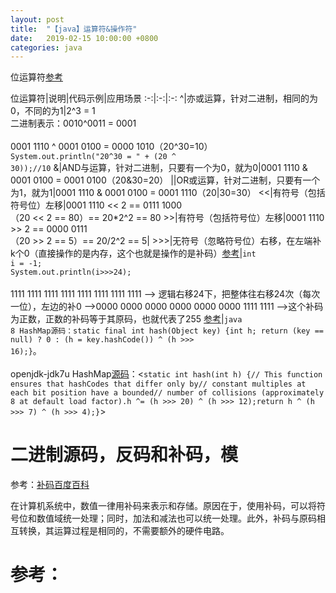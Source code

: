 ```yaml
---
layout: post
title:  "【java】运算符&操作符"
date:   2019-02-15 10:00:00 +0800
categories: java
---
```


位运算符[参考](https://www.cnblogs.com/liaopeng/p/8436155.html)

位运算符|说明|代码示例|应用场景
:-:|:-:|:-:
^|亦或运算，针对二进制，相同的为0，不同的为1|2^3 = 1<br> 二进制表示：0010^0011 = 0001<br><br>0001 1110 ^ 0001 0100 = 0000 1010（20^30=10）<br><code>System.out.println("20^30 = " + (20 ^ 30));//10</code>
&|AND与运算，针对二进制，只要有一个为0，就为0|0001 1110 & 0001 0100 = 0001 0100（20&30=20）
\||OR或运算，针对二进制，只要有一个为1，就为1|0001 1110 & 0001 0100 = 0001 1110（20\|30=30）
\<\<|有符号（包括符号位）左移|0001 1110 << 2 == 0111 1000<br>（20 << 2 == 80）== 20*2^2 == 80
\>\>|有符号（包括符号位）左移|0001 1110 >> 2 == 0000 0111<br>（20 >> 2 == 5）== 20/2^2 == 5|
\>\>\>|无符号（忽略符号位）右移，在左端补k个0（直接操作的是内存，这个也就是操作的是补码）[参考](https://blog.csdn.net/qq_30137611/article/details/69806555)|<code>int i = -1;<br>System.out.println(i>>>24);</code><br><br>1111 1111 1111 1111 1111 1111 1111 1111 —> 逻辑右移24下，把整体往右移24次（每次一位），左边的补0 —>0000 0000 0000 0000 0000 0000 1111 1111 —>这个补码为正数，正数的补码等于其原码，也就代表了255 [参考](https://blog.csdn.net/qq_30137611/article/details/69806555)|<code>java 8 HashMap源码：static final int hash(Object key) {int h; return (key == null) ? 0 : (h = key.hashCode()) ^ (h >>> 16);}</code>。<br><br>openjdk-jdk7u HashMap[源码](https://github.com/openjdk-mirror/jdk7u-jdk/blob/master/src/share/classes/java/util/HashMap.java)：<```static int hash(int h) {// This function ensures that hashCodes that differ only by// constant multiples at each bit position have a bounded// number of collisions (approximately 8 at default load factor).h ^= (h >>> 20) ^ (h >>> 12);return h ^ (h >>> 7) ^ (h >>> 4);}```>


# 二进制源码，反码和补码，模
参考：[补码百度百科](https://baike.baidu.com/item/%E8%A1%A5%E7%A0%81)

在计算机系统中，数值一律用补码来表示和存储。原因在于，使用补码，可以将符号位和数值域统一处理；同时，加法和减法也可以统一处理。此外，补码与原码相互转换，其运算过程是相同的，不需要额外的硬件电路。

# 参考：
